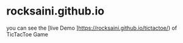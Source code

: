 # rocksaini.github.io

you can see the [live Demo ]https://rocksaini.github.io/tictactoe/) of TicTacToe Game

